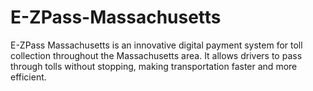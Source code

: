 # E-ZPass-Massachusetts
E-ZPass Massachusetts is an innovative digital payment system for toll collection throughout the Massachusetts area. It allows drivers to pass through tolls without stopping, making transportation faster and more efficient.
